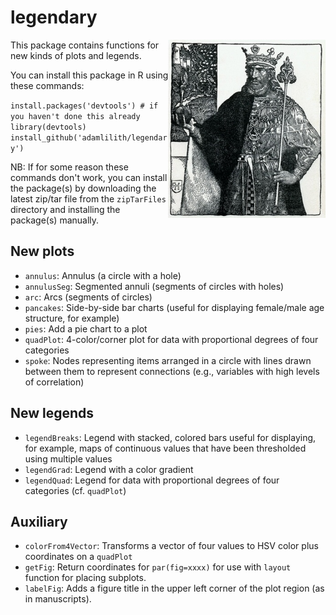 # legendary
<img align="right" src="arthur_byPyle1903.jpg" height="285"/>
This package contains functions for new kinds of plots and legends.

You can install this package in R using these commands:

`install.packages('devtools') # if you haven't done this already`  
`library(devtools)`  
`install_github('adamlilith/legendary')`  

NB: If for some reason these commands don't work, you can install the package(s) by downloading the latest zip/tar file from the `zipTarFiles` directory and installing the package(s) manually.

## New plots ##
* `annulus`: Annulus (a circle with a hole)
* `annulusSeg`: Segmented annuli (segments of circles with holes)
* `arc`: Arcs (segments of circles)
* `pancakes`: Side-by-side bar charts (useful for displaying female/male age structure, for example)
* `pies`: Add a pie chart to a plot
* `quadPlot`: 4-color/corner plot for data with proportional degrees of four categories
* `spoke`: Nodes representing items arranged in a circle with lines drawn between them to represent connections (e.g., variables with high levels of correlation)

## New legends ##
* `legendBreaks`: Legend with stacked, colored bars useful for displaying, for example, maps of continuous values that have been thresholded using multiple values
* `legendGrad`: Legend with a color gradient
* `legendQuad`: Legend for data with proportional degrees of four categories (cf. `quadPlot`)

## Auxiliary ###
* `colorFrom4Vector`: Transforms a vector of four values to HSV color plus coordinates on a `quadPlot`
* `getFig`: Return coordinates for `par(fig=xxxx)` for use with `layout` function for placing subplots.
* `labelFig`: Adds a figure title in the upper left corner of the plot region (as in manuscripts).

